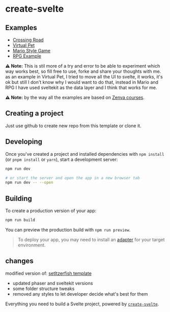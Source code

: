 # create-svelte

## Examples
- [Crossing Road](https://github.com/knavels/sveltekit-phaser-crossing-road-game)
- [Virtual Pet](https://github.com/knavels/phaser-sveltekit-virtual-pet-game)
- [Mario Style Game](https://github.com/knavels/sveltekit-phaser-mario-style-game)
- [RPG Example](https://github.com/knavels/sveltekit-phaser-rpg-framework)

**⚠️ Note:** This is stil more of a try and error to be able to experiment which way works best, so fill free to use, forke and share your thoughts with me. as an example in Virtual Pet, I tried to move all the UI to svelte, it works, it's ok but still I don't know why I would want to do that, instead in Mario and RPG I have used sveltekit as the data layer and I think that works for me.

**⚠️ Note:** by the way all the examples are based on [Zenva courses](https://academy.zenva.com/product/html5-game-phaser-mini-degree/).

## Creating a project

Just use github to create new repo from this template or clone it.

## Developing

Once you've created a project and installed dependencies with `npm install` (or `pnpm install` or `yarn`), start a development server:

```bash
npm run dev

# or start the server and open the app in a new browser tab
npm run dev -- --open
```

## Building

To create a production version of your app:

```bash
npm run build
```

You can preview the production build with `npm run preview`.

> To deploy your app, you may need to install an [adapter](https://kit.svelte.dev/docs/adapters) for your target environment.

## changes

modified version of: [setltzerfish template](https://github.com/seltzerfish/phaser-svelte-template)

- updated phaser and sveltekit versions
- some folder structure tweaks
- removed any styles to let developer decide what's best for them

Everything you need to build a Svelte project, powered by [`create-svelte`](https://github.com/sveltejs/kit/tree/main/packages/create-svelte).
